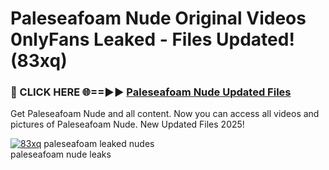 # Paleseafoam Nude Original Videos 0nlyFans Leaked - Files Updated! (83xq)

<h3>🔴 CLICK HERE 🌐==►► <a href="https://tinyurl.com/4mcuefdz" rel="nofollow">Paleseafoam Nude Updated Files</a></h3>

Get Paleseafoam Nude and all content. Now you can access all videos and pictures of Paleseafoam Nude. New Updated Files 2025!

[![83xq](https://i.imgur.com/StAQSOY.gif)](https://tinyurl.com/4mcuefdz)
paleseafoam leaked nudes<br>
paleseafoam nude leaks